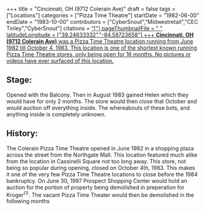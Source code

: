 +++
title = "Cincinnati, OH (9712 Colerain Ave)"
draft = false
tags = ["Locations"]
categories = ["Pizza Time Theatre"]
startDate = "1982-06-00"
endDate = "1983-10-00"
contributors = ["CyberSnout","Midwestretail","CEC Tinley","CyberSnout"]
citations = ["["]
pageThumbnailFile = " "
latitudeLongitude = ["39.24633332","-84.59723658"]
+++
**Cincinnati, OH (9712 Colerain Ave)** was a Pizza Time Theatre location running from June 1982 till October 4, 1983. This location is one of the shortest known running Pizza Time Theatre stores, only being open for 16 months. No pictures or videos have ever surfaced of this location.](%22https://www.newspapers.com/image/103057953/?match=1&terms=Prospect%20Square%20Shopping%20Center%20Auction/%3C/a)

## Stage:

Opened with the Balcony. Then in August 1983 gained Helen which they would have for only 2 months. The store would then close that October and would auction off everything inside. The whereabouts of these bots, and anything inside is completely unknown.

## History:

The Colerain Pizza Time Theatre opened in June 1982 in a shopping plaza across the street from the Northgate Mall. This location featured much alike from the location in Cassinelli Square not too long away. This store, not being so popular during opening, closed on October 4th, 1983. This makes it one of the very few Pizza Time Theatre locations to close before the 1984 bankruptcy. On June 30, 1997 Prospect Shopping Center would hold an auction for the portion of property being demolished in preperation for Kroger<sup>(1)</sup>. The vacant Pizza Time Theater would then be demolished in the following months
